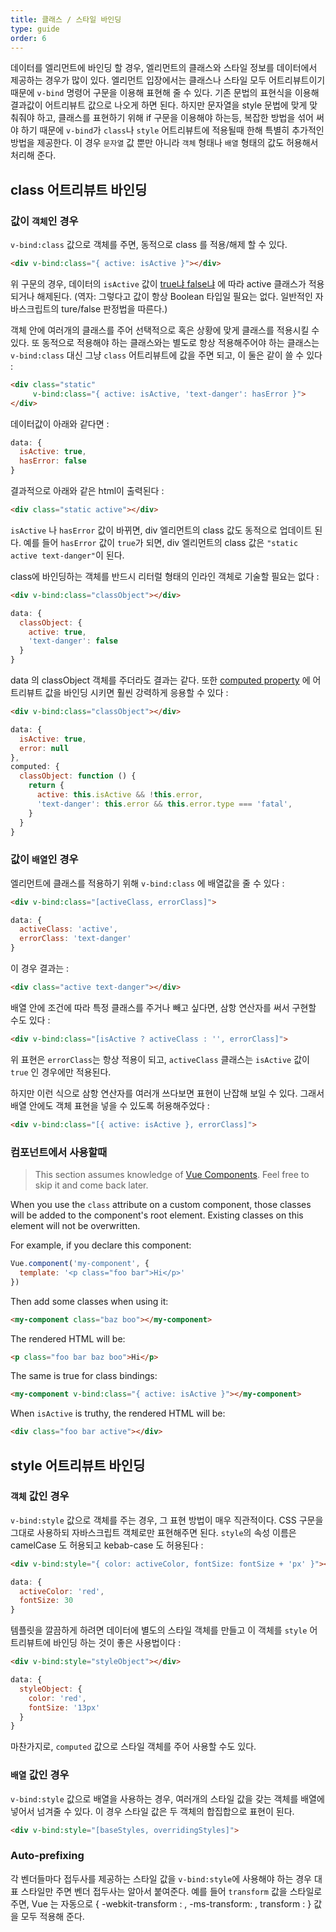 ```yaml
---
title: 클래스 / 스타일 바인딩
type: guide
order: 6
---
```


 데이터를 엘리먼트에 바인딩 할 경우, 엘리먼트의 클래스와 스타일 정보를 데이터에서 제공하는 경우가 많이 있다. 엘리먼트 입장에서는 클래스나 스타일 모두 어트리뷰트이기 때문에 `v-bind` 명령어 구문을 이용해 표현해 줄 수 있다. 기존 문법의 표현식을 이용해 결과값이 어트리뷰트 값으로 나오게 하면 된다. 하지만 문자열을 style 문법에 맞게 맞춰줘야 하고, 클래스를 표현하기 위해 if 구문을 이용해야 하는등, 복잡한 방법을 섞어 써야 하기 때문에 `v-bind`가 `class`나 `style` 어트리뷰트에 적용될때 한해 특별히 추가적인 방법을 제공한다. 이 경우 `문자열` 값 뿐만 아니라 `객체` 형태나 `배열` 형태의 값도 허용해서 처리해 준다.


## class 어트리뷰트 바인딩

### 값이 `객체`인 경우

`v-bind:class` 값으로 객체를 주면, 동적으로 class 를 적용/해제 할 수 있다.
``` html
<div v-bind:class="{ active: isActive }"></div>
```

 위 구문의 경우, 데이터의 `isActive` 값이 [true냐 false냐](https://developer.mozilla.org/en-US/docs/Glossary/Truthy) 에 따라 active 클래스가 적용되거나 해제된다. (역자: 그렇다고 값이 항상 Boolean 타입일 필요는 없다. 일반적인 자바스크립트의 ture/false 판정법을 따른다.)

 객체 안에 여러개의 클래스를 주어 선택적으로 혹은 상황에 맞게 클래스를 적용시킬 수 있다. 또 동적으로 적용해야 하는 클래스와는 별도로 항상 적용해주어야 하는 클래스는 `v-bind:class` 대신 그냥 `class` 어트리뷰트에 값을 주면 되고, 이 둘은 같이 쓸 수 있다 :

``` html
<div class="static"
     v-bind:class="{ active: isActive, 'text-danger': hasError }">
</div>
```

데이터값이 아래와 같다면 :

``` js
data: {
  isActive: true,
  hasError: false
}
```

결과적으로 아래와 같은 html이 출력된다 :

``` html
<div class="static active"></div>
```

 `isActive` 나 `hasError` 값이 바뀌면, div 엘리먼트의 class 값도 동적으로 업데이트 된다. 예를 들어 `hasError` 값이 `true`가 되면, div 엘리먼트의 class 값은 `"static active text-danger"`이 된다.

class에 바인딩하는 객체를 반드시 리터럴 형태의 인라인 객체로 기술할 필요는 없다 :

``` html
<div v-bind:class="classObject"></div>
```
``` js
data: {
  classObject: {
    active: true,
    'text-danger': false
  }
}
```

data 의 classObject 객체를 주더라도 결과는 같다. 또한 [computed property](computed.html) 에 어트리뷰트 값을 바인딩 시키면 훨씬 강력하게 응용할 수 있다 :

``` html
<div v-bind:class="classObject"></div>
```
``` js
data: {
  isActive: true,
  error: null
},
computed: {
  classObject: function () {
    return {
      active: this.isActive && !this.error,
      'text-danger': this.error && this.error.type === 'fatal',
    }
  }
}
```

### 값이 `배열`인 경우 

엘리먼트에 클래스를 적용하기 위해 `v-bind:class` 에 배열값을 줄 수 있다 :

``` html
<div v-bind:class="[activeClass, errorClass]">
```
``` js
data: {
  activeClass: 'active',
  errorClass: 'text-danger'
}
```

이 경우 결과는 :

``` html
<div class="active text-danger"></div>
```

배열 안에 조건에 따라 특정 클래스를 주거나 빼고 싶다면, 삼항 연산자를 써서 구현할 수도 있다 :

``` html
<div v-bind:class="[isActive ? activeClass : '', errorClass]">
```

위 표현은 `errorClass`는 항상 적용이 되고, `activeClass` 클래스는 `isActive` 값이 `true` 인 경우에만 적용된다.

하지만 이런 식으로 삼항 연산자를 여러개 쓰다보면 표현이 난잡해 보일 수 있다. 그래서 배열 안에도 객체 표현을 넣을 수 있도록 허용해주었다 :

``` html
<div v-bind:class="[{ active: isActive }, errorClass]">
```

### 컴포넌트에서 사용할때

> This section assumes knowledge of [Vue Components](components.html). Feel free to skip it and come back later.

When you use the `class` attribute on a custom component, those classes will be added to the component's root element. Existing classes on this element will not be overwritten.

For example, if you declare this component:

``` js
Vue.component('my-component', {
  template: '<p class="foo bar">Hi</p>'
})
```

Then add some classes when using it:

``` html
<my-component class="baz boo"></my-component>
```

The rendered HTML will be:

``` html
<p class="foo bar baz boo">Hi</p>
```

The same is true for class bindings:

``` html
<my-component v-bind:class="{ active: isActive }"></my-component>
```

When `isActive` is truthy, the rendered HTML will be:

``` html
<div class="foo bar active"></div>
```

## style 어트리뷰트 바인딩

### `객체` 값인 경우

`v-bind:style` 값으로 객체를 주는 경우, 그 표현 방법이 매우 직관적이다. CSS 구문을 그대로 사용하되 자바스크립트 객체로만 표현해주면 된다. `style`의 속성 이름은 camelCase 도 허용되고 kebab-case 도 허용된다 :

``` html
<div v-bind:style="{ color: activeColor, fontSize: fontSize + 'px' }"></div>
```
``` js
data: {
  activeColor: 'red',
  fontSize: 30
}
```

템플릿을 깔끔하게 하려면 데이터에 별도의 스타일 객체를 만들고 이 객체를 `style` 어트리뷰트에 바인딩 하는 것이 좋은 사용법이다 :

``` html
<div v-bind:style="styleObject"></div>
```
``` js
data: {
  styleObject: {
    color: 'red',
    fontSize: '13px'
  }
}
```

마찬가지로, `computed` 값으로 스타일 객체를 주어 사용할 수도 있다. 

### `배열` 값인 경우 

 `v-bind:style` 값으로 배열을 사용하는 경우, 여러개의 스타일 값을 갖는 객체를 배열에 넣어서 넘겨줄 수 있다. 이 경우 스타일 값은 두 객체의 합집합으로 표현이 된다.

``` html
<div v-bind:style="[baseStyles, overridingStyles]">
```

### Auto-prefixing

각 벤더들마다 접두사를 제공하는 스타일 값을 `v-bind:style`에 사용해야 하는 경우 대표 스타일만 주면 벤더 접두사는 알아서 붙여준다. 예를 들어 `transform` 값을 스타일로 주면, Vue 는 자동으로 { -webkit-transform : , -ms-transform: , transform : } 값을 모두 적용해 준다.
